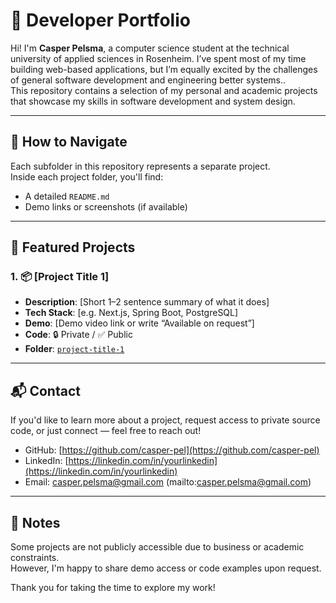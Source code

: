 # 💼 Developer Portfolio

Hi! I'm **Casper Pelsma**, a computer science student at the technical university of applied sciences in Rosenheim. I’ve spent most of my time building web-based applications, but I’m equally excited by the challenges of general software development and engineering better systems..  
This repository contains a selection of my personal and academic projects that showcase my skills in software development and system design.

---

## 🧭 How to Navigate

Each subfolder in this repository represents a separate project.  
Inside each project folder, you'll find:
- A detailed `README.md`
- Demo links or screenshots (if available)

---

## 🚀 Featured Projects

### 1. 📦 [Project Title 1]
- **Description**: [Short 1–2 sentence summary of what it does]
- **Tech Stack**: [e.g. Next.js, Spring Boot, PostgreSQL]
- **Demo**: [Demo video link or write “Available on request”]
- **Code**: 🔒 Private / ✅ Public  
- **Folder**: [`project-title-1`](./project-title-1)

---

## 📬 Contact

If you'd like to learn more about a project, request access to private source code, or just connect — feel free to reach out!

- GitHub: [https://github.com/casper-pel](https://github.com/casper-pel)
- LinkedIn: [https://linkedin.com/in/yourlinkedin](https://linkedin.com/in/yourlinkedin)
- Email: casper.pelsma@gmail.com (mailto:casper.pelsma@gmail.com)

---

## 📌 Notes

Some projects are not publicly accessible due to business or academic constraints.  
However, I'm happy to share demo access or code examples upon request.

Thank you for taking the time to explore my work!

